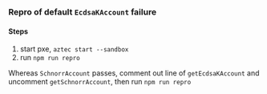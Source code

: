 ### Repro of default `EcdsaKAccount` failure

#### Steps

1. start pxe, `aztec start --sandbox`
2. run `npm run repro`

Whereas `SchnorrAccount` passes, comment out line of `getEcdsaKAccount` and uncomment `getSchnorrAccount`, then run `npm run repro`

